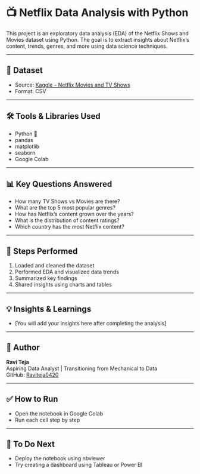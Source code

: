 # 📺 Netflix Data Analysis with Python

This project is an exploratory data analysis (EDA) of the Netflix Shows and Movies dataset using Python. The goal is to extract insights about Netflix’s content, trends, genres, and more using data science techniques.

---

## 📂 Dataset

- Source: [Kaggle – Netflix Movies and TV Shows](https://www.kaggle.com/datasets/shivamb/netflix-shows)
- Format: CSV

---

## 🛠️ Tools & Libraries Used

- Python 🐍
- pandas
- matplotlib
- seaborn
- Google Colab

---

## 📊 Key Questions Answered

- How many TV Shows vs Movies are there?
- What are the top 5 most popular genres?
- How has Netflix’s content grown over the years?
- What is the distribution of content ratings?
- Which country has the most Netflix content?

---

## 🧾 Steps Performed

1. Loaded and cleaned the dataset
2. Performed EDA and visualized data trends
3. Summarized key findings
4. Shared insights using charts and tables

---

## 💡 Insights & Learnings

- [You will add your insights here after completing the analysis]

---

## 🧠 Author

**Ravi Teja**  
Aspiring Data Analyst | Transitioning from Mechanical to Data  
GitHub: [Raviteja0420](https://github.com/Raviteja0420)

---

## ✅ How to Run

- Open the notebook in Google Colab
- Run each cell step by step

---

## 🔗 To Do Next

- Deploy the notebook using nbviewer
- Try creating a dashboard using Tableau or Power BI


